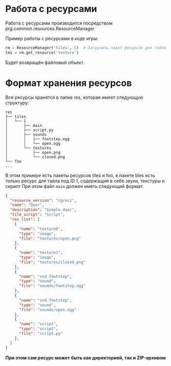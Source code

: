 # Работа с ресурсами

Работа с ресурсами производится посредством prg.common.resources.ResourceManager

Пример работы с ресурсами в коде игры:

```python
rm = ResourceManager('tiles', 5)  # Загрузить пакет ресурсов для тайла №5
tex = rm.get_resource('texture')
```
Будет возвращён файловый объект.


# Формат хранения ресурсов

Все ресурсы хранятся в папке res, которая имеет следующую структуру:
```
res
├── tiles
│   └── 1
│       ├── main
│       ├── script.py
│       ├── sounds
│       │   ├── footstep.ogg
│       │   └── open.ogg
│       └── textures
│           ├── open.png
│           └── closed.png
└── foo
...
```
В этом примере есть пакеты ресурсов tiles и foo, в пакете tiles есть только ресурс для тайла под ID 1, содержащий в себе звуки, текстуры и скрипт
При этом файл `main` должен иметь следующий формат:
```json
{
  "resource_version": "rgres1",
  "name": "Door",
  "description": "Simple door",
  "tile_script": "script",
  "res_list": [
    {
      "name": "texture0",
      "type": "image",
      "file": "textures/open.png"
    },
    {
      "name": "texture1",
      "type": "image",
      "file": "textures/closed.png"
    },
    {
      "name": "snd.footstep",
      "type": "sound",
      "file": "sounds/footstep.ogg"
    },
    {
      "name": "snd.footstep",
      "type": "sound",
      "file": "sounds/open.ogg"
    },
    {
      "name": "script",
      "type": "script",
      "file": "script.py"
    },
  ]
}
```

**При этом сам ресурс может быть как директорией, так и ZIP-архивом**
